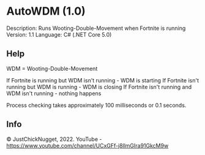 # AutoWDM (1.0)
Description: Runs Wooting-Double-Movement when Fortnite is running
Version: 1.1
Language: C# (.NET Core 5.0)

## Help
WDM = Wooting-Double-Movement

If Fortnite is running but WDM isn't running - WDM is starting
If Fortnite isn't running but WDM is running -  WDM is closing
If Fortnite isn't running and WDM isn't running - nothing happens

Process checking takes approximately 100 milliseconds or 0.1 seconds.

## Info
© JustChickNugget, 2022. YouTube - https://www.youtube.com/channel/UCxGFf-j8llmGIra91GkcM9w
